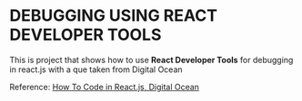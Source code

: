 # DEBUGGING USING REACT DEVELOPER TOOLS

This is project that shows how to use **React Developer Tools** for debugging in react.js with a que taken from Digital Ocean

Reference: [How To Code in React.js, Digital Ocean](https://www.digitalocean.com/community/tutorials/how-to-debug-react-components-using-react-developer-tools)